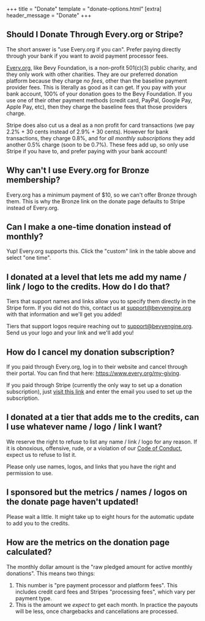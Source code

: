 +++
title = "Donate"
template = "donate-options.html"
[extra]
header_message = "Donate"
+++

## Should I Donate Through Every.org or Stripe?

The short answer is "use Every.org if you can". Prefer paying directly through your bank if you want to avoid payment processor fees.

[Every.org](https://every.org/bevy-foundation), like Bevy Foundation, is a non-profit 501(c)(3) public charity, and they only work with other charities.
They are our preferred donation platform because they charge _no fees_, other than the baseline payment provider fees. This is literally as good as it can get.
If you pay with your bank account, 100% of your donation goes to the Bevy Foundation. If you use one of their other payment methods (credit card, PayPal, Google Pay, Apple Pay, etc),
then they charge the baseline fees that those providers charge.

Stripe does also cut us a deal as a non profit for card transactions (we pay 2.2% + 30 cents instead of 2.9% + 30 cents). However for bank transactions, they charge 0.8%,
and for _all monthly subscriptions_ they add another 0.5% charge (soon to be 0.7%). These fees add up, so only use Stripe if you have to, and prefer paying with your bank account!

## Why can't I use Every.org for Bronze membership?

Every.org has a minimum payment of $10, so we can't offer Bronze through them. This is why the Bronze link on the donate page defaults to Stripe instead of Every.org.

## Can I make a one-time donation instead of monthly?

Yup! Every.org supports this. Click the "custom" link in the table above and select "one time".

## I donated at a level that lets me add my name / link / logo to the credits. How do I do that?

Tiers that support names and links allow you to specify them directly in the Stripe form. If you did not do this, contact us at <support@bevyengine.org> with that information and we'll get you added!

Tiers that support logos require reaching out to <support@bevyengine.org>. Send us your logo and your link and we'll add you!

## How do I cancel my donation subscription?

If you paid through Every.org, log in to their website and cancel through their portal. You can find that here: <https://www.every.org/my-giving>.

If you paid through Stripe (currently the only way to set up a donation subscription), just [visit this link](https://billing.stripe.com/p/login/7sI3ee5OXbI7dgIaEE) and enter the email you used to set up the subscription.

## I donated at a tier that adds me to the credits, can I use whatever name / logo / link I want?

We reserve the right to refuse to list any name / link / logo for any reason. If it is obnoxious, offensive, rude, or a violation of our [Code of Conduct](https://github.com/bevyengine/bevy/blob/main/CODE_OF_CONDUCT.md), expect us to refuse to list it.

Please only use names, logos, and links that you have the right and permission to use.

## I sponsored but the metrics / names / logos on the donate page haven't updated!

Please wait a little. It might take up to eight hours for the automatic update to add you to the credits.

## How are the metrics on the donation page calculated?

The monthly dollar amount is the "raw pledged amount for active monthly donations". This means two things:

1. This number is "pre payment processor and platform fees". This includes credit card fees and Stripes "processing fees", which vary per payment type.
2. This is the amount we _expect_ to get each month. In practice the payouts will be less, once chargebacks and cancellations are processed.
